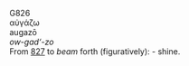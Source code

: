 G826  
αὐγάζω  
augazō  
*ow-gad‘-zo*  
From [827](g0827) to *beam* forth (figuratively): - shine.  
